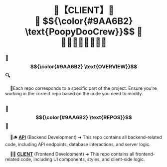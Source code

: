 <h1 align="center">
    🌲【CLIENT】🌳
    <br />
    🌳 $${\color{#9AA6B2} \text{PoopyDooCrew}}$$ 🌲
    <br />
    🌲🌳🌲🌳🌲🌳🌲🌳
</h1>

### 📖 $${\color{#9AA6B2} \text{OVERVIEW}}$$ 🔍

&nbsp;&nbsp;&nbsp;&nbsp;🔹Each repo corresponds to a specific part of the
project. Ensure you're working in the correct repo based on the code you need to
modify.

##

### 🌿 $${\color{#9AA6B2} \text{REPOS}}$$ 🌿

&nbsp;&nbsp;&nbsp;&nbsp;🔹🪵
[**API**](https://github.com/Brent-W-Anderson/PoopyDooCrew-API) (Backend
Development) ➜ This repo contains all backend-related code, including API
endpoints, database interactions, and server logic.

&nbsp;&nbsp;&nbsp;&nbsp;🔹🍃
[**CLIENT**](https://github.com/Brent-W-Anderson/PoopyDooCrew-CLIENT) (Frontend
Development) ➜ This repo contains all frontend-related code, including UI
components, styles, and client-side logic.
